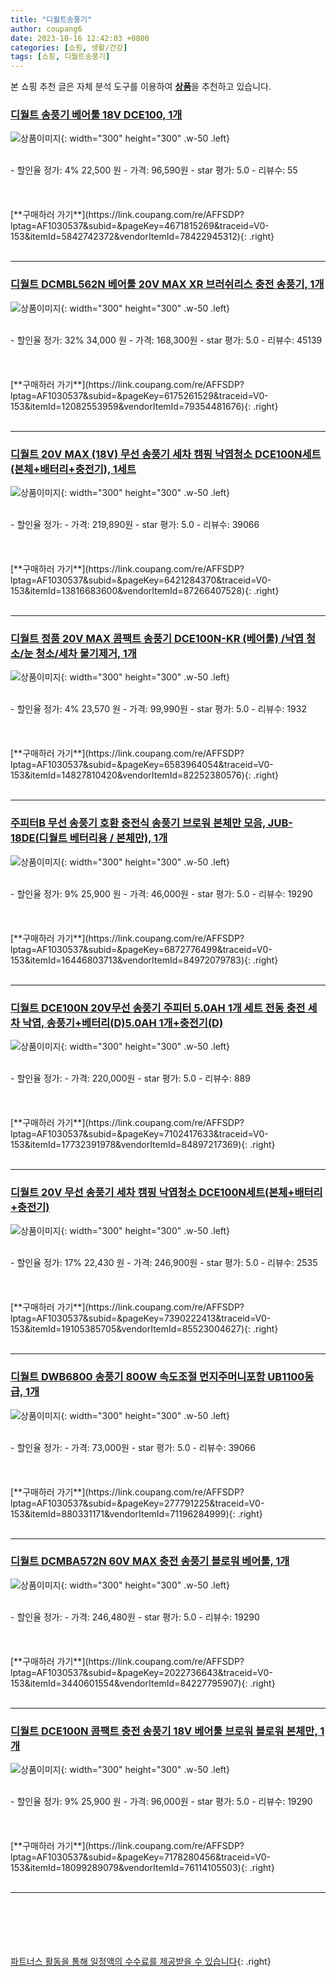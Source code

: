 ```yaml
---
title: "디월트송풍기"
author: coupang6
date: 2023-10-16 12:42:03 +0800
categories: [쇼핑, 생활/건강]
tags: [쇼핑, 디월트송풍기]
---
```


본 쇼핑 추천 글은 자체 분석 도구를 이용하여 [**상품**](https://link.coupang.com/a/bao1ui)을 추천하고 있습니다.

### [디월트 송풍기 베어툴 18V DCE100, 1개](https://link.coupang.com/re/AFFSDP?lptag=AF1030537&subid=&pageKey=4671815269&traceid=V0-153&itemId=5842742372&vendorItemId=78422945312)

![상품이미지](https://thumbnail6.coupangcdn.com/thumbnails/remote/230x230ex/image/vendor_inventory/3773/8e253f2cb71d032fbb3cadc647f105344543aa64b13af39a0ec1cf958355.png){: width="300" height="300" .w-50 .left}


<br>
- 할인율 정가: 4%  22,500   원
- 가격: 96,590원
- star 평가: 5.0
- 리뷰수: 55
<br>
<br>
<br>
<br>
[**구매하러 가기**](https://link.coupang.com/re/AFFSDP?lptag=AF1030537&subid=&pageKey=4671815269&traceid=V0-153&itemId=5842742372&vendorItemId=78422945312){: .right}
<br>
<br>

---

### [디월트 DCMBL562N 베어툴 20V MAX XR 브러쉬리스 충전 송풍기, 1개](https://link.coupang.com/re/AFFSDP?lptag=AF1030537&subid=&pageKey=6175261529&traceid=V0-153&itemId=12082553959&vendorItemId=79354481676)

![상품이미지](https://thumbnail7.coupangcdn.com/thumbnails/remote/230x230ex/image/vendor_inventory/3309/58e647977240104fbbb679cc987392b5f259a89c0382cfd2d57307d9986a.jpg){: width="300" height="300" .w-50 .left}


<br>
- 할인율 정가: 32%  34,000   원
- 가격: 168,300원
- star 평가: 5.0
- 리뷰수: 45139
<br>
<br>
<br>
<br>
[**구매하러 가기**](https://link.coupang.com/re/AFFSDP?lptag=AF1030537&subid=&pageKey=6175261529&traceid=V0-153&itemId=12082553959&vendorItemId=79354481676){: .right}
<br>
<br>

---

### [디월트 20V MAX (18V) 무선 송풍기 세차 캠핑 낙엽청소 DCE100N세트(본체+배터리+충전기), 1세트](https://link.coupang.com/re/AFFSDP?lptag=AF1030537&subid=&pageKey=6421284370&traceid=V0-153&itemId=13816683600&vendorItemId=87266407528)

![상품이미지](https://thumbnail9.coupangcdn.com/thumbnails/remote/230x230ex/image/vendor_inventory/bb28/789ea545302e94a19b1581f06a6065a207d9c117f234a19fb0598a836ca6.jpg){: width="300" height="300" .w-50 .left}


<br>
- 할인율 정가: 
- 가격: 219,890원
- star 평가: 5.0
- 리뷰수: 39066
<br>
<br>
<br>
<br>
[**구매하러 가기**](https://link.coupang.com/re/AFFSDP?lptag=AF1030537&subid=&pageKey=6421284370&traceid=V0-153&itemId=13816683600&vendorItemId=87266407528){: .right}
<br>
<br>

---

### [디월트 정품 20V MAX 콤팩트 송풍기 DCE100N-KR (베어툴) /낙엽 청소/눈 청소/세차 물기제거, 1개](https://link.coupang.com/re/AFFSDP?lptag=AF1030537&subid=&pageKey=6583964054&traceid=V0-153&itemId=14827810420&vendorItemId=82252380576)

![상품이미지](https://thumbnail6.coupangcdn.com/thumbnails/remote/230x230ex/image/vendor_inventory/51e6/8972684d7db336edd23c32fc893496768d1c1542eed793ea604ff7d24ae1.jpg){: width="300" height="300" .w-50 .left}


<br>
- 할인율 정가: 4%  23,570   원
- 가격: 99,990원
- star 평가: 5.0
- 리뷰수: 1932
<br>
<br>
<br>
<br>
[**구매하러 가기**](https://link.coupang.com/re/AFFSDP?lptag=AF1030537&subid=&pageKey=6583964054&traceid=V0-153&itemId=14827810420&vendorItemId=82252380576){: .right}
<br>
<br>

---

### [주피터B 무선 송풍기 호환 충전식 송풍기 브로워 본체만 모음, JUB-18DE(디월트 베터리용 / 본체만), 1개](https://link.coupang.com/re/AFFSDP?lptag=AF1030537&subid=&pageKey=6872776499&traceid=V0-153&itemId=16446803713&vendorItemId=84972079783)

![상품이미지](https://thumbnail8.coupangcdn.com/thumbnails/remote/230x230ex/image/vendor_inventory/e5a2/34247f34fad02c64880350dc86af9aa18e5fff2164dc89b7b34e30f47fb1.jpg){: width="300" height="300" .w-50 .left}


<br>
- 할인율 정가: 9%  25,900   원
- 가격: 46,000원
- star 평가: 5.0
- 리뷰수: 19290
<br>
<br>
<br>
<br>
[**구매하러 가기**](https://link.coupang.com/re/AFFSDP?lptag=AF1030537&subid=&pageKey=6872776499&traceid=V0-153&itemId=16446803713&vendorItemId=84972079783){: .right}
<br>
<br>

---

### [디월트 DCE100N 20V무선 송풍기 주피터 5.0AH 1개 세트 전동 충전 세차 낙엽, 송풍기+베터리(D)5.0AH 1개+충전기(D)](https://link.coupang.com/re/AFFSDP?lptag=AF1030537&subid=&pageKey=7102417633&traceid=V0-153&itemId=17732391978&vendorItemId=84897217369)

![상품이미지](https://thumbnail7.coupangcdn.com/thumbnails/remote/230x230ex/image/vendor_inventory/48e1/fc9293b72cc99dc2a341e00453e1a55d38ff6814c54a27c895dde8d914ba.jpg){: width="300" height="300" .w-50 .left}


<br>
- 할인율 정가: 
- 가격: 220,000원
- star 평가: 5.0
- 리뷰수: 889
<br>
<br>
<br>
<br>
[**구매하러 가기**](https://link.coupang.com/re/AFFSDP?lptag=AF1030537&subid=&pageKey=7102417633&traceid=V0-153&itemId=17732391978&vendorItemId=84897217369){: .right}
<br>
<br>

---

### [디월트 20V 무선 송풍기 세차 캠핑 낙엽청소 DCE100N세트(본체+배터리+충전기)](https://link.coupang.com/re/AFFSDP?lptag=AF1030537&subid=&pageKey=7390222413&traceid=V0-153&itemId=19105385705&vendorItemId=85523004627)

![상품이미지](https://thumbnail6.coupangcdn.com/thumbnails/remote/230x230ex/image/vendor_inventory/4f02/73a867c306df5ccfbd6e3262e53cfa6d7bb1870dd68fae924da6859c9792.png){: width="300" height="300" .w-50 .left}


<br>
- 할인율 정가: 17%  22,430   원
- 가격: 246,900원
- star 평가: 5.0
- 리뷰수: 2535
<br>
<br>
<br>
<br>
[**구매하러 가기**](https://link.coupang.com/re/AFFSDP?lptag=AF1030537&subid=&pageKey=7390222413&traceid=V0-153&itemId=19105385705&vendorItemId=85523004627){: .right}
<br>
<br>

---

### [디월트 DWB6800 송풍기 800W 속도조절 먼지주머니포함 UB1100동급, 1개](https://link.coupang.com/re/AFFSDP?lptag=AF1030537&subid=&pageKey=277791225&traceid=V0-153&itemId=880331171&vendorItemId=71196284999)

![상품이미지](https://thumbnail6.coupangcdn.com/thumbnails/remote/230x230ex/image/vendor_inventory/193e/1054b3f212c3975e99156eb088c596c6433c8464d961107afe70e3fde3e1.jpg){: width="300" height="300" .w-50 .left}


<br>
- 할인율 정가: 
- 가격: 73,000원
- star 평가: 5.0
- 리뷰수: 39066
<br>
<br>
<br>
<br>
[**구매하러 가기**](https://link.coupang.com/re/AFFSDP?lptag=AF1030537&subid=&pageKey=277791225&traceid=V0-153&itemId=880331171&vendorItemId=71196284999){: .right}
<br>
<br>

---

### [디월트 DCMBA572N 60V MAX 충전 송풍기 블로워 베어툴, 1개](https://link.coupang.com/re/AFFSDP?lptag=AF1030537&subid=&pageKey=2022736643&traceid=V0-153&itemId=3440601554&vendorItemId=84227795907)

![상품이미지](https://thumbnail6.coupangcdn.com/thumbnails/remote/230x230ex/image/vendor_inventory/dbc7/b701dbd2ca01df9acae192908a163d97e6e18bc9c2a9f8cc127d38698e26.jpg){: width="300" height="300" .w-50 .left}


<br>
- 할인율 정가: 
- 가격: 246,480원
- star 평가: 5.0
- 리뷰수: 19290
<br>
<br>
<br>
<br>
[**구매하러 가기**](https://link.coupang.com/re/AFFSDP?lptag=AF1030537&subid=&pageKey=2022736643&traceid=V0-153&itemId=3440601554&vendorItemId=84227795907){: .right}
<br>
<br>

---

### [디월트 DCE100N 콤팩트 충전 송풍기 18V 베어툴 브로워 블로워 본체만, 1개](https://link.coupang.com/re/AFFSDP?lptag=AF1030537&subid=&pageKey=7178280456&traceid=V0-153&itemId=18099289079&vendorItemId=76114105503)

![상품이미지](https://thumbnail8.coupangcdn.com/thumbnails/remote/230x230ex/image/vendor_inventory/447b/e73271b01ff97989d4c5e5731873516c82ee0be4c5c67d6dcd8c29f5b84d.jpg){: width="300" height="300" .w-50 .left}


<br>
- 할인율 정가: 9%  25,900   원
- 가격: 96,000원
- star 평가: 5.0
- 리뷰수: 19290
<br>
<br>
<br>
<br>
[**구매하러 가기**](https://link.coupang.com/re/AFFSDP?lptag=AF1030537&subid=&pageKey=7178280456&traceid=V0-153&itemId=18099289079&vendorItemId=76114105503){: .right}
<br>
<br>

---
<br><br><br><br><br> [파트너스 활동을 통해 일정액의 수수료를 제공받을 수 있습니다](https://link.coupang.com/a/bao1ui){: .right}